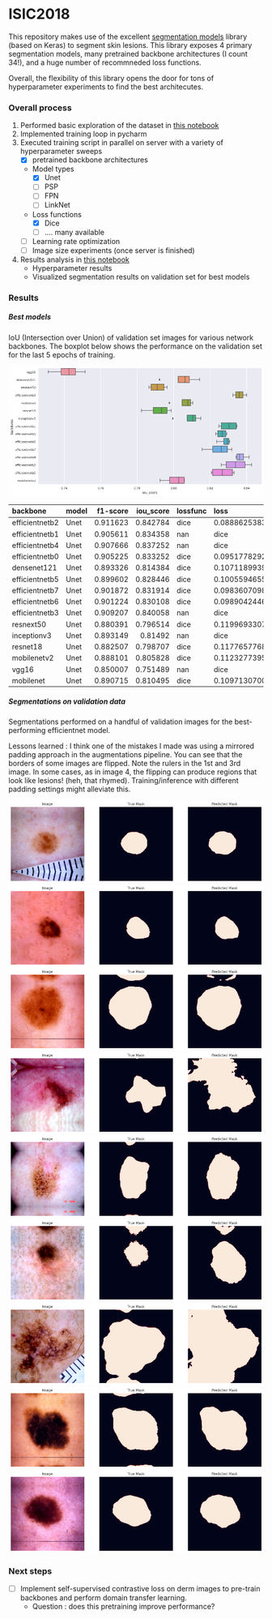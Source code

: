 # ISIC2018

This repository makes use of the excellent [segmentation models](https://github.com/qubvel/segmentation_models) library (based on Keras) to segment skin lesions.
This library exposes 4 primary segmentation models, many pretrained backbone architectures (I count 34!), and a huge number of recommneded loss functions.

Overall, the flexibility of this library opens the door for tons of hyperparameter experiments to find the best architecutes.

### Overall process

1. Performed basic exploration of the dataset in [this notebook](EDA.ipynb)
2. Implemented training loop in pycharm
3. Executed training script in parallel on server with a variety of hyperparameter sweeps
    - [x] pretrained backbone architectures
    - Model types
      - [x] Unet
      - [ ] PSP
      - [ ] FPN
      - [ ] LinkNet
    - Loss functions
      - [x] Dice
      - [ ] .... many available
    - [ ] Learning rate optimization
    - [ ] Image size experiments (once server is finished)
4. Results analysis in [this notebook](ExpResults.ipynb)
   - Hyperparameter results
   - Visualized segmentation results on validation set for best models

### Results

##### Best models
IoU (Intersection over Union) of validation set images for various network backbones. The boxplot below shows the performance on the validation set for the last 5 epochs of training.

![boxplot](img/boxplot.png)

| backbone       | model   |   f1-score |   iou_score | lossfunc   | loss               |   val_loss |   val_iou_score |
|:---------------|:--------|-----------:|------------:|:-----------|:-------------------|-----------:|----------------:|
| efficientnetb2 | Unet    |   0.911623 |    0.842784 | dice       | 0.0888625383377075 |   0.131296 |        0.785293 |
| efficientnetb1 | Unet    |   0.905611 |    0.834358 | nan        | dice               |   0.135033 |        0.779533 |
| efficientnetb4 | Unet    |   0.907666 |    0.837252 | nan        | dice               |   0.141652 |        0.768666 |
| efficientnetb0 | Unet    |   0.905225 |    0.833252 | dice       | 0.0951778292655944 |   0.146715 |        0.760904 |
| densenet121    | Unet    |   0.893326 |    0.814384 | dice       | 0.1071189939975738 |   0.149303 |        0.755145 |
| efficientnetb5 | Unet    |   0.899602 |    0.828446 | dice       | 0.1005594655871391 |   0.151404 |        0.751347 |
| efficientnetb7 | Unet    |   0.901872 |    0.831914 | dice       | 0.0983607098460197 |   0.151908 |        0.752823 |
| efficientnetb6 | Unet    |   0.901224 |    0.830108 | dice       | 0.0989042446017265 |   0.15686  |        0.744913 |
| efficientnetb3 | Unet    |   0.909207 |    0.840058 | nan        | dice               |   0.160694 |        0.748528 |
| resnext50      | Unet    |   0.880391 |    0.796514 | dice       | 0.119969330728054  |   0.16466  |        0.735834 |
| inceptionv3    | Unet    |   0.893149 |    0.81492  | nan        | dice               |   0.166001 |        0.739982 |
| resnet18       | Unet    |   0.882507 |    0.798707 | dice       | 0.1177657768130302 |   0.183193 |        0.717013 |
| mobilenetv2    | Unet    |   0.888101 |    0.805828 | dice       | 0.1123277395963668 |   0.2006   |        0.696462 |
| vgg16          | Unet    |   0.850007 |    0.751489 | nan        | dice               |   0.204128 |        0.700157 |
| mobilenet      | Unet    |   0.890715 |    0.810495 | dice       | 0.1097130700945854 |   0.243964 |        0.644045 |

##### Segmentations on validation data
Segmentations performed on a handful of validation images for the best-performing efficientnet model.

Lessons learned : I think one of the mistakes I made was using a mirrored padding approach in the augmentations pipeline. You can see that the borders of some images are flipped. Note the rulers in the 1st and 3rd image. In some cases, as in image 4, the flipping can produce regions that look like lesions! (heh, that rhymed). Training/inference with different padding settings might alleviate this. 

![seg](img/val_seg_3.png)
![seg](img/val_seg_4.png)
![seg](img/val_seg_1.png)
![seg](img/val_seg_2.png)
![seg](img/val_seg_5.png)
![seg](img/val_seg_6.png)
![seg](img/val_seg_7.png)
![seg](img/val_seg_8.png)
![seg](img/val_seg_9.png)




### Next steps
- [ ] Implement self-supervised contrastive loss on derm images to pre-train backbones and perform domain transfer learning.
    - Question : does this pretraining improve performance?

